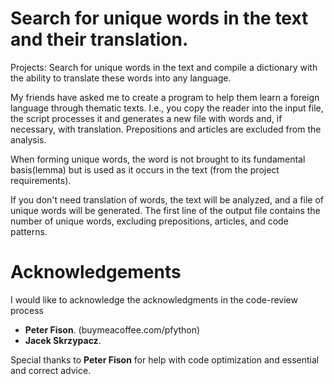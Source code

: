 # Search for unique words in the text and their translation.

Projects:  Search for unique words in the text and compile a dictionary with the ability to translate these words into any language.

My friends have asked me to create a program to help them learn a foreign language through thematic texts. I.e., you copy the reader into the input file, the script processes it and generates a new file with words and, if necessary, with translation. Prepositions and articles are excluded from the analysis.

When forming unique words, the word is not brought to its fundamental basis(lemma) but is used as it occurs in the text (from the project requirements). 

If you don't need translation of words, the text will be analyzed, and a file of unique words will be generated. 
The first line of the output file contains the number of unique words, excluding prepositions, articles, and code patterns.

# Acknowledgements

I would like to acknowledge the acknowledgments in the code-review process

* **Peter Fison**. (buymeacoffee.com/pfython)
* **Jacek Skrzypacz**. 

Special thanks to **Peter Fison** for help with code optimization and essential and correct advice.